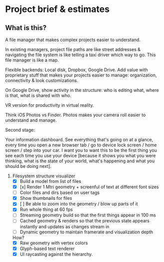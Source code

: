 Project brief & estimates
===

What is this?
---

A file manager that makes complex projects easier to understand.

In existing managers, project file paths are like street addresses & navigating the file system is like telling a taxi driver which way to go. This file manager is like a map.

Flexible backends: Local disk, Dropbox, Google Drive. Add value with proprietary stuff that makes your projects easier to manage: organization, connectivity & look customizations.

On Google Drive, show activity in the structure: who is editing what, where is that, what is shared with who.

VR version for productivity in virtual reality.


Think iOS Photos vs Finder. Photos makes your camera roll easier to understand and manage.



Second stage:

Your information dashboard. See everything that's going on at a glance, every time you open a new browser tab / go to device lock screen / home screen / step into your car. I want you to want this to be the first thing you see each time you use your device [because it shows you what you were thinking, what is the state of your world, what's happening and what you should be doing next].





1. Filesystem structure visualizer
	- [x] Build a model from list of files
	- [x] [x] Render 1 Mtri geometry + screenful of text at different font sizes
	- [ ] Color files and dirs based on user tags
	- [x] Show thumbnails for files
	- [x] [ ] Be able to zoom into the geometry / blow up parts of it
	- [x] Run whole thing at 60 fps
	- [ ] Streaming geometry build so that the first things appear in 100 ms
	- [ ] Cached geometry & renders so that the previous state appears instantly and updates as changes stream in
	- [ ] Dynamic geometry to maintain framerate and visualization depth

	How?
	- [x] Raw geometry with vertex colors
	- [x] Glyph-based text renderer
	- [x] UI raycasting against the hierarchy.